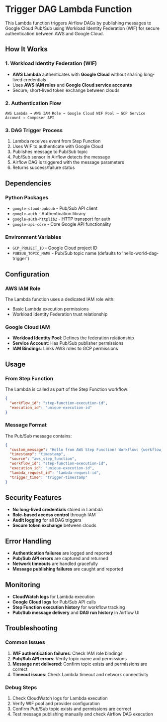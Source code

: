# Trigger DAG Lambda Function

This Lambda function triggers Airflow DAGs by publishing messages to Google Cloud Pub/Sub using Workload Identity Federation (WIF) for secure authentication between AWS and Google Cloud.

## How It Works

### 1. **Workload Identity Federation (WIF)**
- **AWS Lambda** authenticates with **Google Cloud** without sharing long-lived credentials
- Uses **AWS IAM roles** and **Google Cloud service accounts**
- Secure, short-lived token exchange between clouds

### 2. **Authentication Flow**
```
AWS Lambda → AWS IAM Role → Google Cloud WIF Pool → GCP Service Account → Composer API
```

### 3. **DAG Trigger Process**
1. Lambda receives event from Step Function
2. Uses WIF to authenticate with Google Cloud
3. Publishes message to Pub/Sub topic
4. Pub/Sub sensor in Airflow detects the message
5. Airflow DAG is triggered with the message parameters
6. Returns success/failure status

## Dependencies

### Python Packages
- `google-cloud-pubsub` - Pub/Sub API client
- `google-auth` - Authentication library
- `google-auth-httplib2` - HTTP transport for auth
- `google-api-core` - Core Google API functionality

### Environment Variables
- `GCP_PROJECT_ID` - Google Cloud project ID
- `PUBSUB_TOPIC_NAME` - Pub/Sub topic name (defaults to 'hello-world-dag-trigger')

## Configuration

### AWS IAM Role
The Lambda function uses a dedicated IAM role with:
- Basic Lambda execution permissions
- Workload Identity Federation trust relationship

### Google Cloud IAM
- **Workload Identity Pool**: Defines the federation relationship
- **Service Account**: Has Pub/Sub publisher permissions
- **IAM Bindings**: Links AWS roles to GCP permissions

## Usage

### From Step Function
The Lambda is called as part of the Step Function workflow:
```json
{
  "workflow_id": "step-function-execution-id",
  "execution_id": "unique-execution-id"
}
```

### Message Format
The Pub/Sub message contains:
```json
{
  "custom_message": "Hello from AWS Step Function! Workflow: {workflow_id}",
  "timestamp": "timestamp",
  "source": "aws_step_function",
  "workflow_id": "step-function-execution-id",
  "execution_id": "unique-execution-id",
  "lambda_request_id": "lambda-request-id",
  "trigger_time": "trigger-timestamp"
}
```

## Security Features

- **No long-lived credentials** stored in Lambda
- **Role-based access control** through IAM
- **Audit logging** for all DAG triggers
- **Secure token exchange** between clouds

## Error Handling

- **Authentication failures** are logged and reported
- **Pub/Sub API errors** are captured and returned
- **Network timeouts** are handled gracefully
- **Message publishing failures** are caught and reported

## Monitoring

- **CloudWatch logs** for Lambda execution
- **Google Cloud logs** for Pub/Sub API calls
- **Step Function execution history** for workflow tracking
- **Pub/Sub message delivery** and **DAG run history** in Airflow UI

## Troubleshooting

### Common Issues
1. **WIF authentication failures**: Check IAM role bindings
2. **Pub/Sub API errors**: Verify topic name and permissions
3. **Message not delivered**: Confirm topic exists and permissions are correct
4. **Timeout issues**: Check Lambda timeout and network connectivity

### Debug Steps
1. Check CloudWatch logs for Lambda execution
2. Verify WIF pool and provider configuration
3. Confirm Pub/Sub topic exists and permissions are correct
4. Test message publishing manually and check Airflow DAG execution
